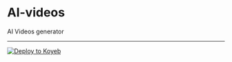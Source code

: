 # AI-videos
AI Videos generator

---

[![Deploy to Koyeb](https://www.koyeb.com/static/images/deploy/button.svg)](https://app.koyeb.com/deploy?name=ai-videos&type=git&repository=SamSpeedX%2FAI-videos&branch=main&builder=buildpack&env%5B%5D=&ports=8000%3Bhttp%3B%2F)
